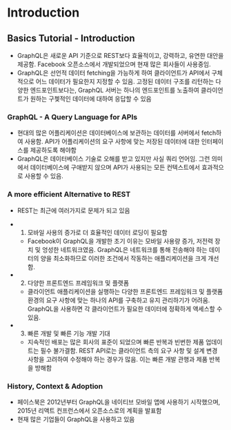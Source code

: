 # Introduction

## Basics Tutorial - Introduction

- GraphQL은 새로운 API 기준으로 REST보다 효율적이고, 강력하고, 유연한 대안을 제공함. Facebook 오픈소스에서 개발되었으며 현재 많은 회사들이 사용중임.
- GraphQL은 선언적 데이터 fetching을 가능하게 하여 클라이언트가 API에서 구체적으로 어느 데이터가 필요한지 지정할 수 있음. 고정된 데이터 구조를 리턴하는 다양한 엔드포인트보다는, GraphQL 서버는 하나의 엔드포인트를 노출하여 클라이언트가 원하는 구쳊적인 데이터에 대하여 응답할 수 있음

### GraphQL - A Query Language for APIs

- 현대의 많은 어플리케이션은 데이터베이스에 보관하는 데이터를 서버에서 fetch하여 사용함. API가 어플리케이션의 요구 사항에 맞는 저장된 데이터에 대한 인터페이스를 제공하도록 해야함
- GraphQL은 데이터베이스 기술로 오해를 받고 있지만 사실 쿼리 언어임. 그런 의미에서 데이터베이스에 구애받지 않으며 API가 사용되는 모든 컨텍스트에서 효과적으로 사용할 수 있음.

### A more efficient Alternative to REST

- REST는 최근에 여러가지로 문제가 되고 있음

- 1. 모바일 사용의 증가로 더 효율적인 데이터 로딩이 필요함
  - Facebook이 GraphQL을 개발한 초기 이유는 모바일 사용량 증가, 저전력 장치 및 엉성한 네트워크였음. GraphQL은 네트워크를 통해 전송해야 하는 데이터의 양을 최소화하므로 이러한 조건에서 작동하는 애플리케이션을 크게 개선함.
- 2. 다양한 프론트엔드 프레임워크 및 플랫폼
  - 클라이언트 애플리케이션을 실행하는 다양한 프론트엔드 프레임워크 및 플랫폼 환경의 요구 사항에 맞는 하나의 API를 구축하고 유지 관리하기가 어려움. GraphQL을 사용하면 각 클라이언트가 필요한 데이터에 정확하게 액세스할 수 있음.
- 3. 빠른 개발 및 빠른 기능 개발 기대
  - 지속적인 배포는 많은 회사의 표준이 되었으며 빠른 반복과 빈번한 제품 업데이트는 필수 불가결함. REST API로는 클라이언트 측의 요구 사항 및 설계 변경 사항을 고려하여 수정해야 하는 경우가 많음. 이는 빠른 개발 관행과 제품 반복을 방해함

### History, Context & Adoption

- 페이스북은 2012년부터 GraphQL을 네이티브 모바일 앱에 사용하기 시작했으며, 2015년 리액트 컨프런스에서 오픈소스로의 계획을 발표함
- 현재 많은 기업들이 GraphQL을 사용하고 있음
